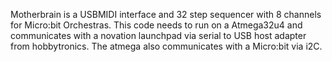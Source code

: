 Motherbrain is a USBMIDI interface and 32 step sequencer with 8 channels for Micro:bit Orchestras.
This code needs to run on a Atmega32u4 and communicates with a novation launchpad via serial to USB host adapter from hobbytronics.
The atmega also communicates with a Micro:bit via i2C.
